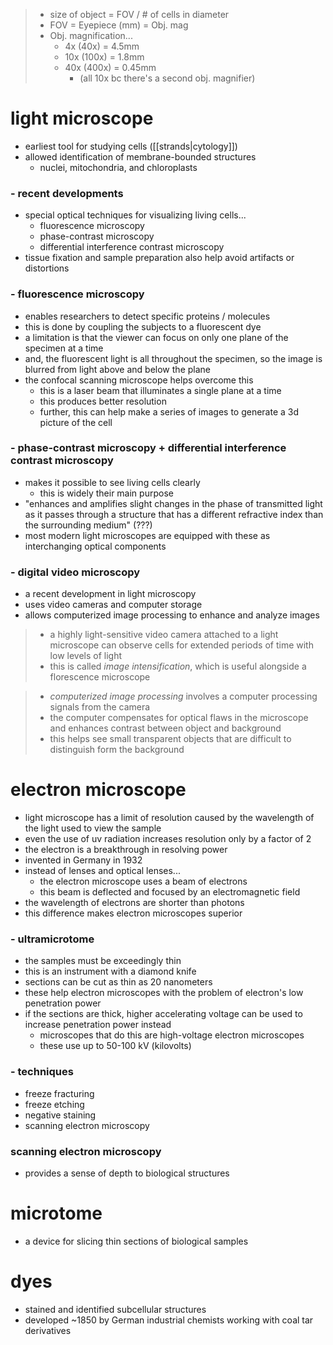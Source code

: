 > - size of object = FOV / # of cells in diameter
> - FOV = Eyepiece (mm) = Obj. mag
> - Obj. magnification...
> 	- 4x (40x) = 4.5mm 
> 	- 10x (100x) = 1.8mm 
> 	- 40x (400x) = 0.45mm 
> 		- (all 10x bc there's a second obj. magnifier)
# light microscope
* earliest tool for studying cells ([[strands|cytology]])
* allowed identification of membrane-bounded structures
	* nuclei, mitochondria, and chloroplasts

### - recent developments
* special optical techniques for visualizing living cells...
	* fluorescence microscopy
	* phase-contrast microscopy
	* differential interference contrast microscopy
* tissue fixation and sample preparation also help avoid artifacts or distortions

### - fluorescence microscopy
* enables researchers to detect specific proteins / molecules
* this is done by coupling the subjects to a fluorescent dye
* a limitation is that the viewer can focus on only one plane of the specimen at a time
* and, the fluorescent light is all throughout the specimen, so the image is blurred from light above and below the plane
* the confocal scanning microscope helps overcome this
	* this is a laser beam that illuminates a single plane at a time
	* this produces better resolution
	* further, this can help make a series of images to generate a 3d picture of the cell

### - phase-contrast microscopy + differential interference contrast microscopy
* makes it possible to see living cells clearly
	* this is widely their main purpose
* "enhances and amplifies slight changes in the phase of transmitted light as it passes through a structure that has a different refractive index than the surrounding medium" (???)
* most modern light microscopes are equipped with these as interchanging optical components

### - digital video microscopy
* a recent development in light microscopy
* uses video cameras and computer storage
* allows computerized image processing to enhance and analyze images

> - a highly light-sensitive video camera attached to a light microscope can observe cells for extended periods of time with low levels of light
> - this is called *image intensification*, which is useful alongside a florescence microscope

> - *computerized image processing* involves a computer processing signals from the camera
> - the computer compensates for optical flaws in the microscope and enhances contrast between object and background
> - this helps see small transparent objects that are difficult to distinguish form the background

# electron microscope
* light microscope has a limit of resolution caused by the wavelength of the light used to view the sample
* even the use of uv radiation increases resolution only by a factor of 2
* the electron is a breakthrough in resolving power
* invented in Germany in 1932
* instead of lenses and optical lenses...
	* the electron microscope uses a beam of electrons
	* this beam is deflected and focused by an electromagnetic field
* the wavelength of electrons are shorter than photons
* this difference makes electron microscopes superior

### - ultramicrotome
* the samples must be exceedingly thin
* this is an instrument with a diamond knife
* sections can be cut as thin as 20 nanometers
* these help electron microscopes with the problem of electron's low penetration power 
* if the sections are thick, higher accelerating voltage can be used to increase penetration power instead
	* microscopes that do this are high-voltage electron microscopes
	* these use up to 50-100 kV (kilovolts)

### - techniques
* freeze fracturing
* freeze etching
* negative staining
* scanning electron microscopy

### scanning electron microscopy 
* provides a sense of depth to biological structures

# microtome
* a device for slicing thin sections of biological samples

# dyes
* stained and identified subcellular structures
* developed ~1850 by German industrial chemists working with coal tar derivatives

